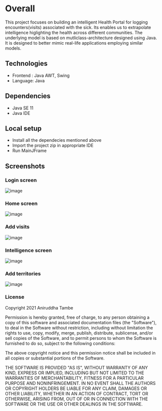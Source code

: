 # Overall
This project focuses on building an intelligent Health Portal for logging encounters(visits) associated with the sick. Its enables us to extrapolate intelligence higlighting the health across different communities. The underlying model is based on mutliclass-architecture designed using Java. It is designed to better mimic real-life applications employing similar models.

## Technologies
* Frontend : Java AWT, Swing
* Language: Java

## Dependencies
* Java SE 11
* Java IDE

## Local setup
* Install all the dependecies mentioned above
* Import the project zip in appropriate IDE
* Run MainJFrame

## Screenshots

### Login screen
![image](https://user-images.githubusercontent.com/42530224/143977446-0eff392f-a832-4bb8-9bbf-62b2adc437aa.png)

### Home screen
![image](https://user-images.githubusercontent.com/42530224/143977521-d20f8875-53ba-46fb-ae3a-55bbc99d4881.png)

### Add visits
![image](https://user-images.githubusercontent.com/42530224/143977943-134a0f98-a49b-4b46-a688-660b12420961.png)

### Intelligence screen
![image](https://user-images.githubusercontent.com/42530224/143978058-5906e2ee-3aae-4a02-ac33-c76d8e764967.png)

### Add territories
![image](https://user-images.githubusercontent.com/42530224/143977702-8cf66e67-40de-48a4-b199-6365438f4926.png)


### License

Copyright 2021 Aniruddha Tambe

Permission is hereby granted, free of charge, to any person obtaining a copy of this software and associated documentation files (the "Software"), to deal in the Software without restriction, including without limitation the rights to use, copy, modify, merge, publish, distribute, sublicense, and/or sell copies of the Software, and to permit persons to whom the Software is furnished to do so, subject to the following conditions:

The above copyright notice and this permission notice shall be included in all copies or substantial portions of the Software.

THE SOFTWARE IS PROVIDED "AS IS", WITHOUT WARRANTY OF ANY KIND, EXPRESS OR IMPLIED, INCLUDING BUT NOT LIMITED TO THE WARRANTIES OF MERCHANTABILITY, FITNESS FOR A PARTICULAR PURPOSE AND NONINFRINGEMENT. IN NO EVENT SHALL THE AUTHORS OR COPYRIGHT HOLDERS BE LIABLE FOR ANY CLAIM, DAMAGES OR OTHER LIABILITY, WHETHER IN AN ACTION OF CONTRACT, TORT OR OTHERWISE, ARISING FROM, OUT OF OR IN CONNECTION WITH THE SOFTWARE OR THE USE OR OTHER DEALINGS IN THE SOFTWARE.

